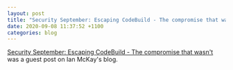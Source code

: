 ```yaml
---
layout: post
title: "Security September: Escaping CodeBuild - The compromise that wasn't"
date: 2020-09-08 11:37:52 +1100
categories: blog
---
```


[Security September: Escaping CodeBuild - The compromise that wasn't][link] was a guest post on Ian McKay's blog.

[link]: https://onecloudplease.com/blog/security-september-escaping-codebuild
